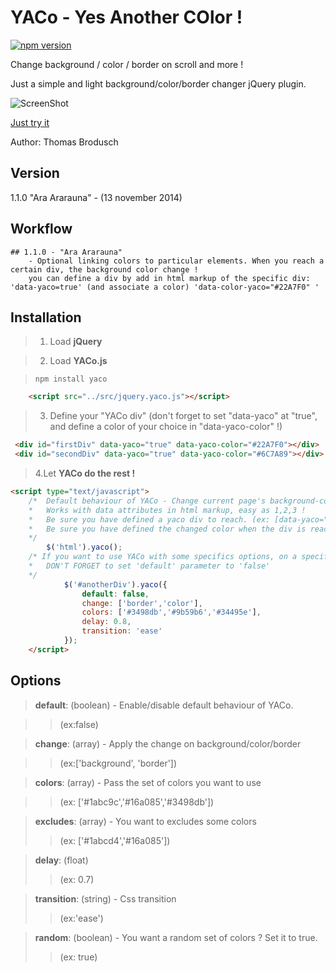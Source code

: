 # YACo - Yes Another COlor !
[![npm version](https://badge.fury.io/js/yaco.svg)](http://badge.fury.io/js/yaco)

Change background / color / border on scroll and more !

Just a simple and light background/color/border changer jQuery plugin.

![ScreenShot](http://rawgithub.com/tom4dev/YACo/gh-pages/logo.png)




[Just try it](http://tom4dev.github.io/YACo)


Author: Thomas Brodusch

Version
---------
1.1.0 "Ara Ararauna" - (13 november 2014)

Workflow
----------
	## 1.1.0 - "Ara Ararauna"
		- Optional linking colors to particular elements. When you reach a certain div, the background color change ! 
		you can define a div by add in html markup of the specific div: 'data-yaco=true' (and associate a color) 'data-color-yaco="#22A7F0" '

Installation
-------------
> 1. Load **jQuery**
	
> 2. Load **YACo.js**

>``npm install yaco``

```html
	<script src="../src/jquery.yaco.js"></script>
```

> 3. Define your "YACo div" (don't forget to set "data-yaco" at "true", and define a color of your choice in "data-yaco-color" !)
```html
 <div id="firstDiv" data-yaco="true" data-yaco-color="#22A7F0"></div>
 <div id="secondDiv" data-yaco="true" data-yaco-color="#6C7A89"></div>
```

> 4.Let **YACo do the rest !**
```html
<script type="text/javascript">
	/*  Default behaviour of YACo - Change current page's background-color when reach specific div on scroll !
    *   Works with data attributes in html markup, easy as 1,2,3 !
    *   Be sure you have defined a yaco div to reach. (ex: [data-yaco="true"] )
    *   Be sure you have defined the changed color when the div is reach. (ex: [data-yaco-color="black"])
    */
        $('html').yaco();
	/* If you want to use YACo with some specifics options, on a specific element:
	*	DON'T FORGET to set 'default' parameter to 'false'
	*/
			$('#anotherDiv').yaco({
				default: false,
				change: ['border','color'],
				colors: ['#3498db','#9b59b6','#34495e'],
				delay: 0.8,
				transition: 'ease'
			});
	</script>
```


Options
-----------
> **default**: (boolean) - Enable/disable default behaviour of YACo.

>> (ex:false)

> **change**: (array) - Apply the change on background/color/border 
			
>> (ex:['background', 'border'])
	
>**colors**: (array) - Pass the set of colors you want to use 
			
>>(ex: ['#1abc9c','#16a085','#3498db'])

>**excludes**: (array) - You want to excludes some colors
>>(ex: ['#1abcd4','#16a085'])

>**delay**: (float) 
>>(ex: 0.7)

>**transition**: (string) - Css transition 
>> (ex:'ease')

>**random**: (boolean) - You want a random set of colors ? Set it to true.
>>(ex: true)


	